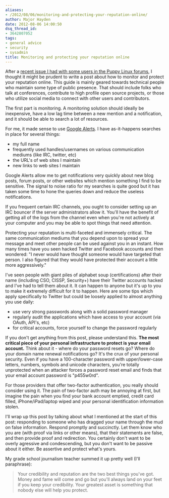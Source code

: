 ```yaml
---
aliases:
- /2012/08/06/monitoring-and-protecting-your-reputation-online/
author: Major Hayden
date: 2012-08-06 14:00:50
dsq_thread_id:
- 3642807052
tags:
- general advice
- security
- sysadmin
title: Monitoring and protecting your reputation online
---
```


After a [recent issue I had with some users in the Puppy Linux forums][1], I thought it might be prudent to write a post about how to monitor and protect your reputation online. This guide is mainly geared towards technical people who maintain some type of public presence. That should include folks who talk at conferences, contribute to high profile open source projects, or those who utilize social media to connect with other users and contributors.

The first part is monitoring. A monitoring solution should ideally be inexpensive, have a low lag time between a new mention and a notification, and it should be able to search a lot of resources.

For me, it made sense to use [Google Alerts][2]. I have as-it-happens searches in place for several things:

  * my full name
  * frequently used handles/usernames on various communication mediums (like IRC, twitter, etc)
  * the URL's of web sites I maintain
  * new links to web sites I maintain

Google Alerts allow me to get notifications very quickly about new blog posts, forum posts, or other websites which mention something I find to be sensitive. The signal to noise ratio for my searches is quite good but it has taken some time to hone the queries down and reduce the useless notifications.

If you frequent certain IRC channels, you ought to consider setting up an IRC bouncer if the server administrators allow it. You'll have the benefit of getting all of the logs from the channel even when you're not actively at your computer and you may be able to spot things that need attention.

Protecting your reputation is multi-faceted and immensely critical. The same communication mediums that you depend upon to spread your message and meet other people can be used against you in an instant. How many times have you seen hacked Twitter and Facebook accounts and then wondered: "I never would have thought someone would have targeted that person. I also figured that they would have protected their account a little more aggressively."

I've seen people with giant piles of alphabet soup (certifications) after their name (including CSO, CISSP, Security+) have their Twitter accounts hacked and I've had to tell them about it. It can happen to anyone but it's up to you to make it extremely difficult for it to happen. Here are some tips which apply specifically to Twitter but could be loosely applied to almost anything you use daily:

  * use very strong passwords along with a solid password manager
  * regularly audit the applications which have access to your account (via OAuth, API's, etc)
  * for critical accounts, force yourself to change the password regularly

If you don't get anything from this post, please understand this. **The most critical piece of your personal infrastructure to protect is your email account.** Think about it - where do your password resets go? Where do your domain name renewal notifications go? It's the crux of your personal security. Even if you have a 100-character password with upper/lower-case letters, numbers, symbols and unicode characters, you're totally unprotected when an attacker forces a password reset email and finds that your email account password is "p455w0rd".

For those providers that offer two-factor authentication, you really should consider using it. The pain of two-factor auth may be annoying at first, but imagine the pain when you find your bank account emptied, credit card filled, iPhone/iPad/laptop wiped and your personal identification information stolen.

I'll wrap up this post by talking about what I mentioned at the start of this post: responding to someone who has dragged your name through the mud on false information. Respond promptly and succinctly. Let them know who you are (with proof via links or other means), that their statements are false, and then provide proof and redirection. You certainly don't want to be overly agressive and condescending, but you don't want to be passive about it either. Be assertive and protect what's yours.

My grade school journalism teacher summed it up pretty well (I'll paraphrase):

> Your credibility and reputation are the two best things you've got. Money and fame will come and go but you'll always land on your feet if you keep your credibility. Your greatest asset is something that nobody else will help you protect.

 [1]: /2012/08/04/privacy-and-icanhazip-com/
 [2]: http://www.google.com/alerts